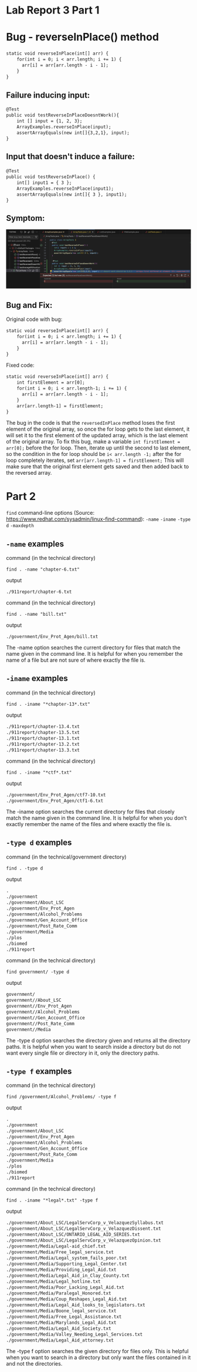 # Lab Report 3 Part 1
# Bug - reverseInPlace() method
```
static void reverseInPlace(int[] arr) {
    for(int i = 0; i < arr.length; i += 1) {
      arr[i] = arr[arr.length - i - 1];
    }
}
```
## Failure inducing input:
```
@Test
public void testReverseInPlaceDoesntWork(){
    int [] input = {1, 2, 3};
    ArrayExamples.reverseInPlace(input);
    assertArrayEquals(new int[]{3,2,1}, input); 
}
```
## Input that doesn't induce a failure:
```
@Test 
public void testReverseInPlace() {
    int[] input1 = { 3 };
    ArrayExamples.reverseInPlace(input1);
    assertArrayEquals(new int[]{ 3 }, input1);
}
```
## Symptom:
![Image](tests.jpeg)

## Bug and Fix:
Original code with bug:
```
static void reverseInPlace(int[] arr) {
    for(int i = 0; i < arr.length; i += 1) {
      arr[i] = arr[arr.length - i - 1];
    }
}
```

Fixed code:
```
static void reverseInPlace(int[] arr) {
    int firstElement = arr[0];
    for(int i = 0; i < arr.length-1; i += 1) {
      arr[i] = arr[arr.length - i - 1]; 
    }
    arr[arr.length-1] = firstElement;
}
```
The bug in the code is that the `reversedInPlace` method loses the first element of the original array, so once the for loop gets to the last element, it will set it to the first element of the updated array, which is the last element of the original array. To fix this bug, make a variable `int firstElement = arr[0];` before the for loop. Then, iterate up until the second to last element, so the condition in the for loop should be `i< arr.length -1;` after the for loop completely iterates, set `arr[arr.length-1] = firstElement;` This will make sure that the original first element gets saved and then added back to the reversed array.

# Part 2
`find` 
command-line options (Source: https://www.redhat.com/sysadmin/linux-find-command):
`-name`
`-iname`
`-type d`
`-maxdepth`

## `-name` examples
command (in the technical directory)
```
find . -name "chapter-6.txt"
```
output
```
./911report/chapter-6.txt
```

command (in the technical directory)
```
find . -name "bill.txt"
```
output
```
./government/Env_Prot_Agen/bill.txt
```
The -name option searches the current directory for files that match the name given in the command line. It is helpful for when you remember the name of a file but are not sure of where exactly the file is.

## `-iname` examples
command (in the technical directory)
```
find . -iname "*chapter-13*.txt"
```
output
```
./911report/chapter-13.4.txt
./911report/chapter-13.5.txt
./911report/chapter-13.1.txt
./911report/chapter-13.2.txt
./911report/chapter-13.3.txt
```

command (in the technical directory)
```
find . -iname "*ctf*.txt"
```
output
```
./government/Env_Prot_Agen/ctf7-10.txt
./government/Env_Prot_Agen/ctf1-6.txt
```
The -iname option searches the current directory for files that closely match the name given in the command line. It is helpful for when you don't exactly remember the name of the files and where exactly the file is.

## `-type d` examples
command (in the technical/government directory)
```
find . -type d
```
output
```
.
./government
./government/About_LSC
./government/Env_Prot_Agen
./government/Alcohol_Problems
./government/Gen_Account_Office
./government/Post_Rate_Comm
./government/Media
./plos
./biomed
./911report
```

command (in the technical directory)
```
find government/ -type d
```
output
```
government/
government//About_LSC
government//Env_Prot_Agen
government//Alcohol_Problems
government//Gen_Account_Office
government//Post_Rate_Comm
government//Media
```
The -type d option searches the directory given and returns all the directory paths. It is helpful when you want to search inside a directory but do not want every single file or directory in it, only the directory paths.

## `-type f` examples
command (in the technical directory)
```
find /government/Alcohol_Problems/ -type f
```
output
```
.
./government
./government/About_LSC
./government/Env_Prot_Agen
./government/Alcohol_Problems
./government/Gen_Account_Office
./government/Post_Rate_Comm
./government/Media
./plos
./biomed
./911report
```

command (in the technical directory)
```
find . -iname "*legal*.txt" -type f 
```
output
```
./government/About_LSC/LegalServCorp_v_VelazquezSyllabus.txt
./government/About_LSC/LegalServCorp_v_VelazquezDissent.txt
./government/About_LSC/ONTARIO_LEGAL_AID_SERIES.txt
./government/About_LSC/LegalServCorp_v_VelazquezOpinion.txt
./government/Media/Legal-aid_chief.txt
./government/Media/Free_legal_service.txt
./government/Media/Legal_system_fails_poor.txt
./government/Media/Supporting_Legal_Center.txt
./government/Media/Providing_Legal_Aid.txt
./government/Media/Legal_Aid_in_Clay_County.txt
./government/Media/Legal_hotline.txt
./government/Media/Poor_Lacking_Legal_Aid.txt
./government/Media/Paralegal_Honored.txt
./government/Media/Coup_Reshapes_Legal_Aid.txt
./government/Media/Legal_Aid_looks_to_legislators.txt
./government/Media/Boone_legal_service.txt
./government/Media/Free_Legal_Assistance.txt
./government/Media/Marylands_Legal_Aid.txt
./government/Media/Legal_Aid_Society.txt
./government/Media/Valley_Needing_Legal_Services.txt
./government/Media/Legal_Aid_attorney.txt
```
The -type f option searches the given directory for files only. This is helpful when you want to search in a directory but only want the files contained in it and not the directories. 
